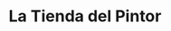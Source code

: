 ---
title: "La Tienda del Pintor"
url: /ciudad-guayana-puerto-ordaz/la-tienda-del-pintor/
shop: Farben
---